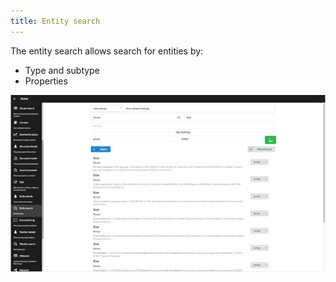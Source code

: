 ```yaml
---
title: Entity search
---
```


The entity search allows search for entities by:

* Type and subtype
* Properties

![Entity search](assets/images/entity-search.png)
